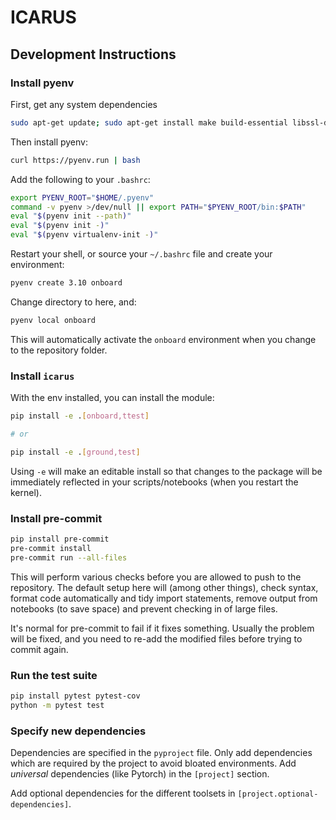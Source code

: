 # ICARUS


## Development Instructions

### Install pyenv

First, get any system dependencies

```bash
sudo apt-get update; sudo apt-get install make build-essential libssl-dev zlib1g-dev libbz2-dev libreadline-dev libsqlite3-dev wget curl llvm libncursesw5-dev xz-utils tk-dev libxml2-dev libxmlsec1-dev libffi-dev liblzma-dev
```

Then install pyenv:

```bash
curl https://pyenv.run | bash
```

Add the following to your `.bashrc`:

```bash
export PYENV_ROOT="$HOME/.pyenv"
command -v pyenv >/dev/null || export PATH="$PYENV_ROOT/bin:$PATH"
eval "$(pyenv init --path)"
eval "$(pyenv init -)"
eval "$(pyenv virtualenv-init -)"
```

Restart your shell, or source your `~/.bashrc` file and create your environment:

```bash
pyenv create 3.10 onboard
```

Change directory to here, and:

```bash
pyenv local onboard
```

This will automatically activate the `onboard` environment when you change to the repository folder.

### Install `icarus`

With the env installed, you can install the module:

```bash
pip install -e .[onboard,ttest]

# or 

pip install -e .[ground,test]
```

Using `-e` will make an editable install so that changes to the package will be immediately reflected in your scripts/notebooks (when you restart the kernel).

### Install pre-commit

```bash
pip install pre-commit
pre-commit install
pre-commit run --all-files
```

This will perform various checks before you are allowed to push to the repository. The default setup here will (among other things), check syntax, format code automatically and tidy import statements, remove output from notebooks (to save space) and prevent checking in of large files.

It's normal for pre-commit to fail if it fixes something. Usually the problem will be fixed, and you need to re-add the modified files before trying to commit again.

### Run the test suite

```bash
pip install pytest pytest-cov
python -m pytest test
```

### Specify new dependencies

Dependencies are specified in the `pyproject` file. Only add dependencies which are required by the project to avoid bloated environments. Add _universal_ dependencies (like Pytorch) in the `[project]` section.

Add optional dependencies for the different toolsets in `[project.optional-dependencies]`.